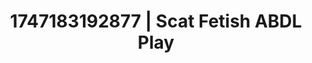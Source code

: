 ---
categories:
- Erotic audiobooks
- Workplace fantasy
- Mirror play
- Artistic nudes
- Wet skin
image: /assets/images/1747183192877.jpg
layout: post
seo:
  description: Featured content with sensual Scat Fetish, ABDL Play. HD images available.
  keywords: Scat Fetish, ABDL Play
  og_image: /assets/images/1747183192877.jpg
  schema_type: VisualArtwork
tags:
- ABDL Play
- Scat Fetish
- '#1747183192877'
title: 1747183192877 | Scat Fetish ABDL Play
---